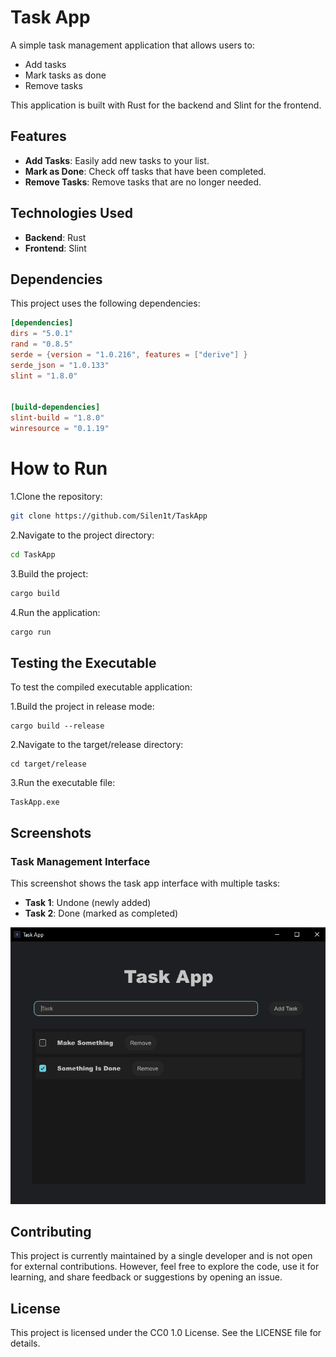 # Task App

A simple task management application that allows users to:

- Add tasks
- Mark tasks as done
- Remove tasks

This application is built with Rust for the backend and Slint for the frontend.

## Features

- **Add Tasks**: Easily add new tasks to your list.
- **Mark as Done**: Check off tasks that have been completed.
- **Remove Tasks**: Remove tasks that are no longer needed.

## Technologies Used

- **Backend**: Rust
- **Frontend**: Slint

## Dependencies

This project uses the following dependencies:

```toml
[dependencies]
dirs = "5.0.1"
rand = "0.8.5"
serde = {version = "1.0.216", features = ["derive"] }
serde_json = "1.0.133"
slint = "1.8.0"
 

[build-dependencies]
slint-build = "1.8.0"
winresource = "0.1.19"
```

# How to Run

1.Clone the repository:

```bash
git clone https://github.com/Silen1t/TaskApp
```

2.Navigate to the project directory:

```bash
cd TaskApp
```

3.Build the project:
```bash
cargo build
```
4.Run the application:
```bash
cargo run
```

## Testing the Executable

To test the compiled executable application:

1.Build the project in release mode:
``` bush
cargo build --release
```
2.Navigate to the target/release directory:
```bush
cd target/release
```
3.Run the executable file:
```bush
TaskApp.exe
```
## Screenshots

### Task Management Interface
This screenshot shows the task app interface with multiple tasks:
- **Task 1**: Undone (newly added)
- **Task 2**: Done (marked as completed)

![Task Management Interface](interface_screenshot.png)



## Contributing

This project is currently maintained by a single developer and is not open for external contributions. However, feel free to explore the code, use it for learning, and share feedback or suggestions by opening an issue.

## License

This project is licensed under the CC0 1.0 License. See the LICENSE file for details.

